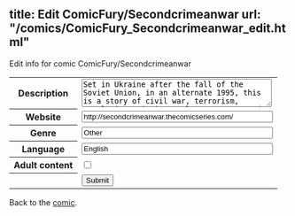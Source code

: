 title: Edit ComicFury/Secondcrimeanwar
url: "/comics/ComicFury_Secondcrimeanwar_edit.html"
---
Edit info for comic ComicFury/Secondcrimeanwar

<form name="comic" action="http://gaepostmail.appspot.com/comic/" method="post">
<table class="comicinfo">
<tr>
<th>Description</th><td><textarea name="description" cols="40" rows="3">Set in Ukraine after the fall of the Soviet Union, in an alternate 1995, this is a story of civil war, terrorism, revolution, missing nuclear weapons, and some of the most disgusting sausages on the planet. Hang on tight and enjoy the ride! Updates every three days, on average, real life permitting.</textarea></td>
</tr>
<tr>
<th>Website</th><td><input type="text" name="url" value="http://secondcrimeanwar.thecomicseries.com/" size="40"/></td>
</tr>
<tr>
<th>Genre</th><td><input type="text" name="genre" value="Other" size="40"/></td>
</tr>
<tr>
<th>Language</th><td><input type="text" name="language" value="English" size="40"/></td>
</tr>
<tr>
<th>Adult content</th><td><input type="checkbox" name="adult" value="adult" /></td>
</tr>
<tr>
<th></th><td>
<input type="hidden" name="comic" value="ComicFury_Secondcrimeanwar" />
<input type="submit" name="submit" value="Submit" />
</td>
</tr>
</table>
</form>

Back to the [comic](ComicFury_Secondcrimeanwar.html).

